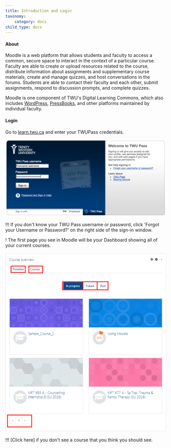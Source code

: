 ```yaml
---
title: Introduction and Login
taxonomy:
    category: docs
child_type: docs
---
```


#### About
Moodle is a web platform that allows students and faculty to access a common, secure space to interact in the context of a particular course. Faculty are able to create or upload resources related to the course, distribute information about assignments and supplementary course materials, create and manage quizzes, and host conversations in the forums. Students are able to contact their faculty and each other, submit assignments, respond to discussion prompts, and complete quizzes.

Moodle is one component of TWU's Digital Learning Commons, which also includes [WordPress](https://create.twu.ca), [PressBooks](https://books.twu.ca), and other platforms maintained by individual faculty.


#### Login
Go to [learn.twu.ca](https://learn.twu.ca) and enter your TWUPass credentials.

![](twu-pass-1.png)

!!! If you don't know your TWU Pass username or password, click 'Forgot your Username or Password?' on the right side of the sign-in window.

! The first page you see in Moodle will be your Dashboard showing all of your current courses.

![](dashboard.png)

!!! [Click here] if you don't see a course that you think you should see.
